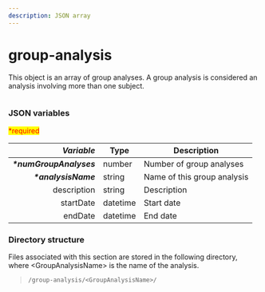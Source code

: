 ```yaml
---
description: JSON array
---
```


# group-analysis

This object is an array of group analyses. A group analysis is considered an analysis involving more than one subject.

<figure><img src="https://mermaid.ink/img/pako:eNqVlF1vmzAUhv9K5CoSkSAiEU2JK_Wqu5mmTVrvJm48fEi8Akb-0MKi_PfZBjuB9qLlAr8Hv8_xsQ_yGZWcAsLoIEh3XHz7WbQL8wjOVZI8daR8JQeIxnH1eJ2Nvr78-O7UyhgpUSSyr1uLTcA6qFkLMgpq5oBTB4I10CoZ3eiZy6amrFRujcQqxlsi-tXgcl-TJ6l__4HSJPLCZxnnD4LrjrSk7iWTkYsSH3qrR206pSkzpY_jO44GiNTCWLx4x0OFPsjIvcPskNAuYfZrV3DD2-lQ67zK5XJAkrVtkiCNrFht-2SlN7212nOwRjnp1XJ5c_DWdg0H8zVeuA8rz4WmujrGYGB8NCP8Rizg9QD4aAKELai-hkUo33pqfFdVVWxOS_BXSCiRRyIE6fF2Ck1W-Qw4O4XPoJOj-Ag4w0NHP8IOzOTfDhjcp2k8gPguy7JRJ38ZVUecdScUowZEQxg1d8DZJiyQOkIDBcJGUqiIrlWBivZirLozLYAvlCkuEK5ILSFGRCv-0rclwkpo8KZnRsyV0gSXqe0X55MY4TM6IZzGqEd4m-7Wuzx7yHf55mGb77P8EqN_jkjX--HJ7_ebzW6b55f_m-mWow?type=png" alt=""><figcaption></figcaption></figure>

### JSON variables

<mark style="color:red;">\*required</mark>

|           _**Variable**_ | **Type** | **Description**             |
| -----------------------: | -------- | --------------------------- |
| _**\*numGroupAnalyses**_ | number   | Number of group analyses    |
|     _**\*analysisName**_ | string   | Name of this group analysis |
|              description | string   | Description                 |
|                startDate | datetime | Start date                  |
|                  endDate | datetime | End date                    |

### Directory structure

Files associated with this section are stored in the following directory, where \<GroupAnalysisName> is the name of the analysis.

> `/group-analysis/<GroupAnalysisName>/`
